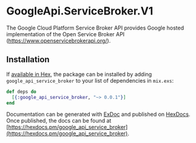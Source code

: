 # GoogleApi.ServiceBroker.V1

The Google Cloud Platform Service Broker API provides Google hosted implementation of the Open Service Broker API (https://www.openservicebrokerapi.org/). 

## Installation

If [available in Hex](https://hex.pm/docs/publish), the package can be installed
by adding `google_api_service_broker` to your list of dependencies in `mix.exs`:

```elixir
def deps do
  [{:google_api_service_broker, "~> 0.0.1"}]
end
```

Documentation can be generated with [ExDoc](https://github.com/elixir-lang/ex_doc)
and published on [HexDocs](https://hexdocs.pm). Once published, the docs can
be found at [https://hexdocs.pm/google_api_service_broker](https://hexdocs.pm/google_api_service_broker).
